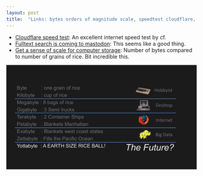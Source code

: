 ```yaml
---
layout: post
title:  "Links: bytes orders of magnitude scale, speedtest cloudflare, mastodon fulltext search"
---
```


* [Cloudflare speed test](https://speed.cloudflare.com/): An excellent internet speed test by cf.
* [Fulltext search is coming to mastodon](https://dotart.blog/dotart-blog/full-text-search-coming): This seems like a good thing.
* [Get a sense of scale for computer storage](https://m.leskowsky.net/@lproven@vivaldi.net/110837211017194755): Number of bytes compared to number of grains of rice. Bit incredible this.

![Big data and rice](/assets/2023/big_data_rice.png)